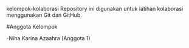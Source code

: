 kelompok-kolaborasi
Repository ini digunakan untuk latihan kolaborasi 
menggunakan Git dan GitHub.   

#Anggota Kelompok

-Niha Karina Azaahra (Anggota 1)   